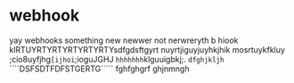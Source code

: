 # webhook
yay webhooks
something new
newwer not 
nerwreryth b
hiook klRTUYRTYRTYRTYRTYRTYsdfgdsftgyrt nuyrtjiguyjuyhkjhik
mosrtuykfkluy ;cio8uyfjhg```[ijhoi```;ioguJGHJ
```hhhhhhh```klguuigbkj;.
```dfghjkljh```
````DSFSDTFDFSTGERTG`````
fghfghgrf
ghjnmngh
